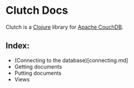 # Clutch Docs

Clutch is a [Clojure](http://clojure.org) library for [Apache CouchDB](http://couchdb.apache.org/).

## Index:

* (Connecting to the database)[connecting.md]
* Getting documents
* Putting documents
* Views

